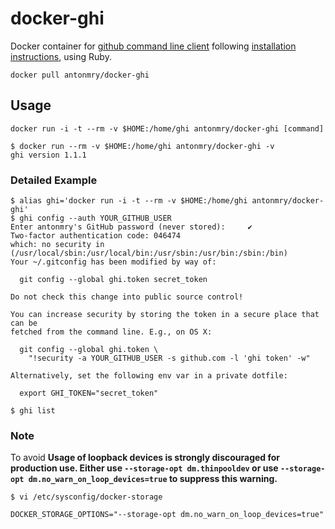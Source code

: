 # docker-ghi

Docker container for [github command line client](https://github.com/stephencelis/ghi/) following 
[installation instructions](https://github.com/stephencelis/ghi/blob/master/README.md#install), using Ruby.

```
docker pull antonmry/docker-ghi
```

## Usage

```
docker run -i -t --rm -v $HOME:/home/ghi antonmry/docker-ghi [command]
```

```
$ docker run --rm -v $HOME:/home/ghi antonmry/docker-ghi -v
ghi version 1.1.1
```

### Detailed Example

```
$ alias ghi='docker run -i -t --rm -v $HOME:/home/ghi antonmry/docker-ghi'
$ ghi config --auth YOUR_GITHUB_USER
Enter antonmry's GitHub password (never stored):     ✔
Two-factor authentication code: 046474
which: no security in (/usr/local/sbin:/usr/local/bin:/usr/sbin:/usr/bin:/sbin:/bin)
Your ~/.gitconfig has been modified by way of:

  git config --global ghi.token secret_token 

Do not check this change into public source control!

You can increase security by storing the token in a secure place that can be
fetched from the command line. E.g., on OS X:

  git config --global ghi.token \
    "!security -a YOUR_GITHUB_USER -s github.com -l 'ghi token' -w"

Alternatively, set the following env var in a private dotfile:

  export GHI_TOKEN="secret_token"

$ ghi list 

```

### Note

To avoid **Usage of loopback devices is strongly discouraged for production use. Either use `--storage-opt dm.thinpooldev` or use `--storage-opt dm.no_warn_on_loop_devices=true` to suppress this warning.**

```
$ vi /etc/sysconfig/docker-storage

DOCKER_STORAGE_OPTIONS="--storage-opt dm.no_warn_on_loop_devices=true"
```